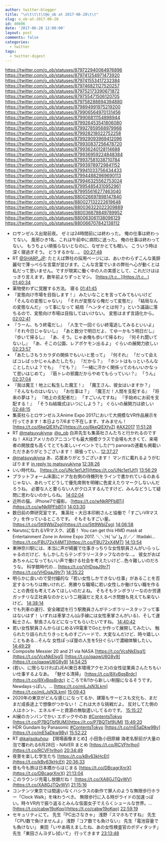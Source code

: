 ```yaml
---
author: twitter-blogger
title: "\n\t\t\t\t@o_ob at 2017-06-28\t\t"
slug: o_ob-at-2017-06-28
id: 40606
date: '2017-06-28 12:00:00'
layout: post
comments: false
categories:
  - twitter
tags:
  - twitter-digest
---
```


https://twitter.com/o_ob/statuses/879722940064976896 https://twitter.com/o_ob/statuses/879741254971473920 https://twitter.com/o_ob/statuses/879741553417232384 https://twitter.com/o_ob/statuses/879746821127520257 https://twitter.com/o_ob/statuses/879752173390671872 https://twitter.com/o_ob/statuses/879755471506120705 https://twitter.com/o_ob/statuses/879758288694394880 https://twitter.com/o_ob/statuses/879894991975219200 https://twitter.com/o_ob/statuses/879906564970131456 https://twitter.com/o_ob/statuses/879906811154898944 https://twitter.com/o_ob/statuses/879926453541806080 https://twitter.com/o_ob/statuses/879927859568979968 https://twitter.com/o_ob/statuses/879928218022752258 https://twitter.com/o_ob/statuses/879929093969412096 https://twitter.com/o_ob/statuses/879930837256478720 https://twitter.com/o_ob/statuses/879936240128114688 https://twitter.com/o_ob/statuses/879936959224848384 https://twitter.com/o_ob/statuses/879937581038710784 https://twitter.com/o_ob/statuses/879939789729841152 https://twitter.com/o_ob/statuses/879941033756434433 https://twitter.com/o_ob/statuses/879944882969690113 https://twitter.com/o_ob/statuses/879946325562753024 https://twitter.com/o_ob/statuses/879954854310952961 https://twitter.com/o_ob/statuses/879955616277463040 https://twitter.com/o_ob/statuses/880026697898147840 https://twitter.com/o_ob/statuses/880027132222619648 https://twitter.com/o_ob/statuses/880036322022309889 https://twitter.com/o_ob/statuses/880036878849789952 https://twitter.com/o_ob/statuses/880063061138096129 https://twitter.com/o_ob/statuses/880066707842138112  

*   ロサンゼルス出発前夜。 ゼミは24時間前には終わった。 俺の仕事は終わってない。 風邪ひき1名、これは午前中に病院に送った。 俺の仕事は終わってない。 もうちょい頑張らないとなのに、なぜかとても眠い。 こういう時は深く寝過ぎそう。 どうするかな...。 [00:27:48](https://twitter.com/o_ob/statuses/879722940064976896)
*   RT [@SHARP_JP](https://twitter.com/SHARP_JP): たとえば弊社の採用ページには、あいかわらずこんな美辞麗句で薄っぺらな言葉が並びます。こんな言葉でいまの弊社へ心が動くとは私だって思いません。ですが現実に働く中の人の実感として、これだけははっきり言えます。数年前よりずっとマシ。 [https://t.c…](https://t.c…) [01:40:34](https://twitter.com/o_ob/statuses/879741254971473920)
*   薬物使わずに覚醒する方法。 寝る [01:41:45](https://twitter.com/o_ob/statuses/879741553417232384)
*   『変態向け市場を目指します！』 みたいなことを言ってみてもいいけど 「そんなの変態じゃない」 「それが変態なら俺だって変態だ」 「結局なんの変態なんだ」 って事になって 結局「ヘンタイとは何？」という議論に落ちるので、変態向け市場は目指してはいけない。 変態はまず言語化から。 [02:02:41](https://twitter.com/o_ob/statuses/879746821127520257)
*   『うーん、もう終電だし』 「人生で一回ぐらい終電逃してみるといいよ」 『それ今日じゃないし』 「あと数分で明日だよ、てゆーかもう明日だし』 『歩いて帰るし』 「あ、そう。じゃあ俺も歩いて帰るわ」 『何それ聞いてないし』 「あ、そこの公園、レアポケモン出るよ」 ぐらいの展開力欲しい [02:23:57](https://twitter.com/o_ob/statuses/879752173390671872)
*   「あたしさもうカラダの関係でもいいと思って」 『何それ』 「だって会えばコレばっかじゃんあたしたち」 『だから？』 「ホントはもっといろんなことしたいよ？でも」 『でも？』 「一緒に汗かく関係ってのもいいかなって思いはじめて」 『筋トレの邪魔だからやめてもらっていい？』 「うん」 [02:37:04](https://twitter.com/o_ob/statuses/879755471506120705)
*   『我は魔王！地上に転生した魔王！』 「魔王さん、彼女はいますか？」 『そんなものはいない』 「お仕事は？」 『魔王だ！人間を支配する』 「将来の夢は？」 『地上の支配者だ』 「すごいんですね」 『手始めにお前を支配する！』 「そうね結婚式はいつにしよう？」 ぐらいの展開力は欲しい [02:48:15](https://twitter.com/o_ob/statuses/879758288694394880)
*   集英社らとロサンゼルスAnime Expo 2017において大規模なVR作品展示を行ってきます！本日より7/6まで不在します、すみません！ [https://t.co/6keQlEXfyZ](https://t.co/6keQlEXfyZ) [#AX2017](https://twitter.com/search?q=%23AX2017&src=hash) [11:51:28](https://twitter.com/o_ob/statuses/879894991975219200)
*   RT [@matsuyukiyna](https://twitter.com/matsuyukiyna): [@o_ob](https://twitter.com/o_ob) 白井先生も集英社さんたちと行かれるのですね！ AXはアメリカのアニコンでも最大規模クラスで会場も大きくて、来場者の開放度も高くてとても楽しいイベントでした(^^) panoraの連載も掲載いただきありがとうございます！ 頑張ってい… [12:37:27](https://twitter.com/o_ob/statuses/879906564970131456)
*   [@matsuyukiyna](https://twitter.com/matsuyukiyna) あ、応援ありがとうございます！ マンガに載れるようがむばります [in reply to matsuyukiyna](https://twitter.com/matsuyukiyna/statuses/879905395623329792) [12:38:26](https://twitter.com/o_ob/statuses/879906811154898944)
*   いい時代ね。 [https://t.co/UNc1et1Jt1](https://t.co/UNc1et1Jt1) [13:56:29](https://twitter.com/o_ob/statuses/879926453541806080)
*   プラットフォーム床面にドア左右側の待機列をラインで書かれているのあるじゃない、あれってどうして優先席側を明確に色変えたりマークしないんだろうね。 必要な人と要らない人がクロスするんですけど、みんなどうして疑問に思わないのかしらね。 [14:02:04](https://twitter.com/o_ob/statuses/879927859568979968)
*   近所の猫。 iPhone7で撮影。 [https://t.co/wNkRPFbBTj](https://t.co/wNkRPFbBTj) [14:03:30](https://twitter.com/o_ob/statuses/879928218022752258)
*   数日前の弊研究室です。 集英社・大日本印刷さんと協働で「すごいVRマスク」を作っているところです。 そもそもすごい量。 [https://t.co/5tt9WblZsg](https://t.co/5tt9WblZsg) [14:06:58](https://twitter.com/o_ob/statuses/879929093969412096)
*   NarutoになれるVRマスク、試着！ You can get this HMD mask at Entertainment Zone in Anime Expo 2017. ＼＼\\٩( 'ω' )و //／／ Ittadaki… [https://t.co/FBU72xX4MT](https://t.co/FBU72xX4MT) [14:13:54](https://twitter.com/o_ob/statuses/879930837256478720)
*   東神奈川駅には、本当に声が綺麗で仕事きっちりな女性駅員さんがいらっしゃるのだけど、もしかしたらテンポラリースタッフなのかな…。 彼女がおばあちゃんになってもいい声で働ける社会を考えたいけど…色々難しいのだろうな。 科学館時代の… [https://t.co/VHDqaJ9tr7](https://t.co/VHDqaJ9tr7) [14:35:22](https://twitter.com/o_ob/statuses/879936240128114688)
*   明らかに良いので受付嬢的な「若い女性しかできない仕事」があることを否定するつもりは無いけれど、男勝りな職場に若い女性しか働けない職を作ることの責任も考えてみてほしいのだよね。 そもそもテンポラリーなのか労連ガッチリな正社員なのかという二極論だと見えるべき問題も見えても来ないけど。 [14:38:14](https://twitter.com/o_ob/statuses/879936959224848384)
*   でも列車の運行、安全確認を行う駅務員さんがテンポラリースタッフって事はないはず！ いずれは車掌さん(山手線には女性車掌さんがいる)、そして運転士さん、駅長さんなどになってもらいたいですね。 [14:40:42](https://twitter.com/o_ob/statuses/879937581038710784)
*   若い女性駅員さんからはじめるVR電車でGoとか作って展開してみたい。 触られたり詰られたりきっとものすごハードで、大変なんだけど、時々嬉しいこともある…そんな 女性ぽっぽ屋の人生を5分ぐらいで濃縮体験したい。 [14:49:29](https://twitter.com/o_ob/statuses/879939789729841152)
*   Composite Messier 20 and 21 via NASA [https://t.co/VcsNkElsg1](https://t.co/VcsNkElsg1) [https://t.co/qaqwU6G8y9](https://t.co/qaqwU6G8y9) [14:54:25](https://twitter.com/o_ob/statuses/879941033756434433)
*   (若い、に限らなければ)JEA(東日本環境アクセス)の女性従業員さんたちもいい仕事するよなあ。 「魅せる清掃」 [https://t.co/8XvBqsBrdc](https://t.co/8XvBqsBrdc) ところで8/1から新しい制服になるそうです。Newdaysっぽい。… [https://t.co/miLJsN3Lkm](https://t.co/miLJsN3Lkm) [15:09:43](https://twitter.com/o_ob/statuses/879944882969690113)
*   2020年の東京がどんな感じになってるか、建築もサービスも文化も、まだまだ成長途上で想像がつかない！ これは大きな挑戦だよ。 反対してた側の人はホント、エネルギーと資源の無駄遣いしてるのです。 [15:15:27](https://twitter.com/o_ob/statuses/879946325562753024)
*   AI展のカンバンでかい エポックやのお [#ContentsTokyo](https://twitter.com/search?q=%23ContentsTokyo&src=hash) [https://t.co/P7BQTbf9UM](https://t.co/P7BQTbf9UM) [15:49:20](https://twitter.com/o_ob/statuses/879954854310952961)
*   HDR Gundam by Panasonic [#ContentsTokyo](https://twitter.com/search?q=%23ContentsTokyo&src=hash) [https://t.co/mE5aDkw9By](https://t.co/mE5aDkw9By) [15:52:22](https://twitter.com/o_ob/statuses/879955616277463040)
*   RT [@kajisokuhou](https://twitter.com/kajisokuhou): 【現場画像まとめ】小田急小田原線 海老名駅前が大量の泡で覆われる6月28日 - NAVER まとめ [https://t.co/RCVFhrlhoj](https://t.co/RCVFhrlhoj) [20:34:49](https://twitter.com/o_ob/statuses/880026697898147840)
*   夜景を楽しむ学生たち [https://t.co/kBv63kHcEt](https://t.co/kBv63kHcEt) [20:36:33](https://twitter.com/o_ob/statuses/880027132222619648)
*   昔も今も旅は日本橋からはじまる [https://t.co/DBcagrXnrX](https://t.co/DBcagrXnrX) [21:13:04](https://twitter.com/o_ob/statuses/880036322022309889)
*   このラウンジ充電し放題だね！ [https://t.co/XA8GJTQvWV](https://t.co/XA8GJTQvWV) [21:15:16](https://twitter.com/o_ob/statuses/880036878849789952)
*   コンテンツ東京では間違いなくハシラスの新作で罪人のような無限歩行ホラー「Clock Walk」を味わうべき。 無限歩行に入る時がライドの加速っぽい。時々VR内で振り返るとみんな仮面女子でえらくシュールな世界。… [https://t.co/cabw19oKqo](https://t.co/cabw19oKqo) [22:59:19](https://twitter.com/o_ob/statuses/880063061138096129)
*   セキュリティにて。 先生「PC出さなきゃ」 浅野『スマホもですね』 先生「CPU数で負けませんよ」 浅野『コア数でも負けない』 先生「電池容量でも負けない」 東田「いやあ萌えましたね、あの女性検査官のボディタッチ」 先生「東田さんヨダレ拭いて」 行ってきます [23:13:48](https://twitter.com/o_ob/statuses/880066707842138112)